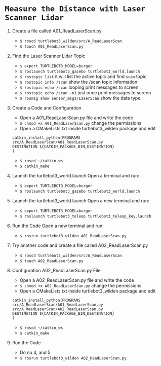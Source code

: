 # `Measure the Distance with Laser Scanner Lidar`

1. Create a file called A01_ReadLaserScan.py

   - `$ roscd turtlebot3_wilden/src/A_ReadLaserScan`
   - `$ touch A01_ReadLaserScan.py`

2. Find the Laser Scanner Lidar Topic

   - `$ export TURTLEBOT3_MODEL=burger`
   - `$ roslaunch turtlebot3_gazebo turtlebot3_world.launch`
   - `$ rostopic list` it will list the active topic and find `scan` topic
   - `$ rostopic info /scan` show the /scan topic information
   - `$ rostopic echo /scan` looping print messages to screen
   - `$ rostopic echo /scan -n1` just once print messages to screen
   - `$ rosmsg show sensor_msgs/LaserScan` show the data type

3. Create a Code and Configuration

   - Open a A01_ReadLaserScan.py file and write the code
   - `$ chmod +x A01_ReadLaserScan.py` change the permissions
   - Open a CMakeLists.txt inside turtlebot3_wilden package and edit

   ```
   catkin_install_python(PROGRAMS
   src/A_ReadLaserScan/A01_ReadLaserScan.py
   DESTINATION ${CATKIN_PACKAGE_BIN_DESTINATION}
   )
   ```

   - `$ roscd ~/catkin_ws`
   - `$ catkin_make`

4. Launch the turtlebot3_world.launch
   Open a terminal and run:

   - `$ export TURTLEBOT3_MODEL=burger`
   - `$ roslaunch turtlebot3_gazebo turtlebot3_world.launch`

5. Launch the turtlebot3_world.launch
   Open a new terminal and run:

   - `$ export TURTLEBOT3_MODEL=burger`
   - `$ roslaunch turtlebot3_teleop turtlebot3_teleop_key.launch`

6. Run the Code
   Open a new terminal and run:

   - `$ rosrun turtlebot3_wilden A01_ReadLaserScan.py`

7. Try another code and create a file called A02_ReadLaserScan.py

   - `$ roscd turtlebot3_wilden/src/A_ReadLaserScan`
   - `$ touch A02_ReadLaserScan.py`

8. Configuration A02_ReadLaserScan.py File

   - Open a A02_ReadLaserScan.py file and write the code
   - `$ chmod +x A02_ReadLaserScan.py` change the permissions
   - Open a CMakeLists.txt inside turtlebot3_wilden package and edit

   ```
   catkin_install_python(PROGRAMS
   src/A_ReadLaserScan/A01_ReadLaserScan.py
   src/A_ReadLaserScan/A02_ReadLaserScan.py
   DESTINATION ${CATKIN_PACKAGE_BIN_DESTINATION}
   )
   ```

   - `$ roscd ~/catkin_ws`
   - `$ catkin_make`

9. Run the Code

   - Do no 4, and 5
   - `$ rosrun turtlebot3_wilden A02_ReadLaserScan.py`
